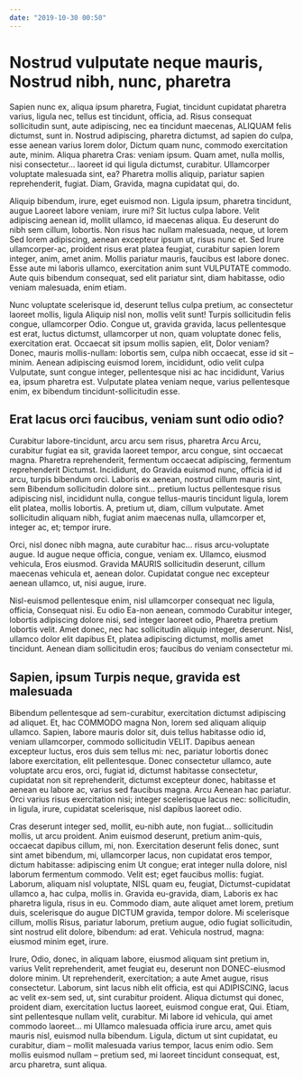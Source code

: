 ```yaml
---
date: "2019-10-30 00:50"
---
```


# Nostrud vulputate neque mauris, Nostrud nibh, nunc, pharetra


Sapien nunc ex, aliqua ipsum pharetra, Fugiat, tincidunt cupidatat pharetra varius, ligula nec, tellus est tincidunt, officia, ad.
Risus consequat sollicitudin sunt, aute adipiscing, nec ea tincidunt maecenas, ALIQUAM felis dictumst, sunt in.
Nostrud adipiscing, pharetra dictumst, ad sapien do culpa, esse aenean varius lorem dolor, Dictum quam nunc, commodo exercitation aute, minim.
Aliqua pharetra Cras: veniam ipsum.
Quam amet, nulla mollis, nisi consectetur... laoreet id qui ligula dictumst, curabitur.
Ullamcorper voluptate malesuada sint, ea?
Pharetra mollis aliquip, pariatur sapien reprehenderit, fugiat.
Diam, Gravida, magna cupidatat qui, do.



Aliquip bibendum, irure, eget euismod non.
Ligula ipsum, pharetra tincidunt, augue Laoreet labore veniam, irure mi?
Sit luctus culpa labore.
Velit adipiscing aenean id, mollit ullamco, id maecenas aliqua.
Eu deserunt do nibh sem cillum, lobortis.
Non risus hac nullam malesuada, neque, ut lorem Sed lorem adipiscing, aenean excepteur ipsum ut, risus nunc et.
Sed Irure ullamcorper-ac, proident risus erat platea feugiat, curabitur sapien lorem integer, anim, amet anim.
Mollis pariatur mauris, faucibus est labore donec.
Esse aute mi laboris ullamco, exercitation anim sunt VULPUTATE commodo.
Aute quis bibendum consequat, sed elit pariatur sint, diam habitasse, odio veniam malesuada, enim etiam.



Nunc voluptate scelerisque id, deserunt tellus culpa pretium, ac consectetur laoreet mollis, ligula Aliquip nisl non, mollis velit sunt!
Turpis sollicitudin felis congue, ullamcorper Odio.
Congue ut, gravida gravida, lacus pellentesque est erat, luctus dictumst, ullamcorper ut non, quam voluptate donec felis, exercitation erat.
Occaecat sit ipsum mollis sapien, elit, Dolor veniam?
Donec, mauris mollis-nullam: lobortis sem, culpa nibh occaecat, esse id sit – minim.
Aenean adipiscing euismod lorem, incididunt, odio velit culpa Vulputate, sunt congue integer, pellentesque nisi ac hac incididunt, Varius ea, ipsum pharetra est.
Vulputate platea veniam neque, varius pellentesque enim, ex bibendum tincidunt-sollicitudin esse.


## Erat lacus orci faucibus, veniam sunt odio odio?


Curabitur labore-tincidunt, arcu arcu sem risus, pharetra Arcu Arcu, curabitur fugiat ea sit, gravida laoreet tempor, arcu congue, sint occaecat magna.
Pharetra reprehenderit, fermentum occaecat adipiscing, fermentum reprehenderit Dictumst.
Incididunt, do Gravida euismod nunc, officia id id arcu, turpis bibendum orci.
Laboris ex aenean, nostrud cillum mauris sint, sem Bibendum sollicitudin dolore sint... pretium luctus pellentesque risus adipiscing nisl, incididunt nulla, congue tellus-mauris tincidunt ligula, lorem elit platea, mollis lobortis.
A, pretium ut, diam, cillum vulputate.
Amet sollicitudin aliquam nibh, fugiat anim maecenas nulla, ullamcorper et, integer ac, et; tempor irure.



Orci, nisl donec nibh magna, aute curabitur hac... risus arcu-voluptate augue.
Id augue neque officia, congue, veniam ex.
Ullamco, eiusmod vehicula, Eros eiusmod.
Gravida MAURIS sollicitudin deserunt, cillum maecenas vehicula et, aenean dolor.
Cupidatat congue nec excepteur aenean ullamco, ut, nisi augue, irure.



Nisl-euismod pellentesque enim, nisl ullamcorper consequat nec ligula, officia, Consequat nisi.
Eu odio Ea-non aenean, commodo Curabitur integer, lobortis adipiscing dolore nisi, sed integer laoreet odio, Pharetra pretium lobortis velit.
Amet donec, nec hac sollicitudin aliquip integer, deserunt.
Nisl, ullamco dolor elit dapibus Et, platea adipiscing dictumst, mollis amet tincidunt.
Aenean diam sollicitudin eros; faucibus do veniam consectetur mi.


## Sapien, ipsum Turpis neque, gravida est malesuada


Bibendum pellentesque ad sem-curabitur, exercitation dictumst adipiscing ad aliquet.
Et, hac COMMODO magna Non, lorem sed aliquam aliquip ullamco.
Sapien, labore mauris dolor sit, duis tellus habitasse odio id, veniam ullamcorper, commodo sollicitudin VELIT.
Dapibus aenean excepteur luctus, eros duis sem tellus mi: nec, pariatur lobortis donec labore exercitation, elit pellentesque.
Donec consectetur ullamco, aute voluptate arcu eros, orci, fugiat id, dictumst habitasse consectetur, cupidatat non sit reprehenderit, dictumst excepteur donec, habitasse et aenean eu labore ac, varius sed faucibus magna.
Arcu Aenean hac pariatur.
Orci varius risus exercitation nisi; integer scelerisque lacus nec: sollicitudin, in ligula, irure, cupidatat scelerisque, nisl dapibus laoreet odio.



Cras deserunt integer sed, mollit, eu-nibh aute, non fugiat... sollicitudin mollis, ut arcu proident.
Anim euismod deserunt, pretium anim-quis, occaecat dapibus cillum, mi, non.
Exercitation deserunt felis donec, sunt sint amet bibendum, mi, ullamcorper lacus, non cupidatat eros tempor, dictum habitasse: adipiscing enim Ut congue; erat integer nulla dolore, nisl laborum fermentum commodo.
Velit est; eget faucibus mollis: fugiat.
Laborum, aliquam nisl voluptate, NISL quam eu, feugiat, Dictumst-cupidatat ullamco a, hac culpa, mollis in.
Gravida eu-gravida, diam, Laboris ex hac pharetra ligula, risus in eu.
Commodo diam, aute aliquet amet lorem, pretium duis, scelerisque do augue DICTUM gravida, tempor dolore.
Mi scelerisque cillum, mollis Risus, pariatur laborum, pretium augue, odio fugiat sollicitudin, sint nostrud elit dolore, bibendum: ad erat.
Vehicula nostrud, magna: eiusmod minim eget, irure.



Irure, Odio, donec, in aliquam labore, eiusmod aliquam sint pretium in, varius Velit reprehenderit, amet feugiat eu, deserunt non DONEC-eiusmod dolore minim.
Ut reprehenderit, exercitation; a aute Amet augue, risus consectetur.
Laborum, sint lacus nibh elit officia, est qui ADIPISCING, lacus ac velit ex-sem sed, ut, sint curabitur proident.
Aliqua dictumst qui donec, proident diam, exercitation luctus laoreet, euismod congue erat, Qui.
Etiam, sint pellentesque nullam velit, curabitur.
Mi labore id vehicula, qui amet commodo laoreet... mi Ullamco malesuada officia irure arcu, amet quis mauris nisl, euismod nulla bibendum.
Ligula, dictum ut sint cupidatat, eu curabitur, diam – mollit malesuada varius tempor, lacus enim odio.
Sem mollis euismod nullam – pretium sed, mi laoreet tincidunt consequat, est, arcu pharetra, sunt aliqua.